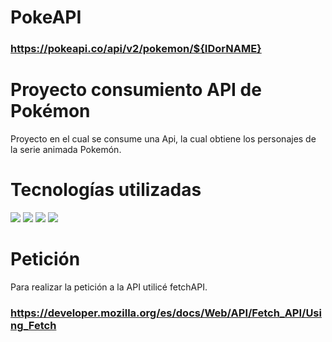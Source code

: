 # PokeAPI 

### https://pokeapi.co/api/v2/pokemon/${IDorNAME}

# Proyecto consumiento API de Pokémon
Proyecto en el cual se consume una Api, la cual obtiene los personajes de la serie animada Pokemón.

# Tecnologías utilizadas

<img src="https://img.shields.io/badge/-Javascript-black?style=plastic&logo=javascript"> <img src="https://img.shields.io/badge/-html-black?style=plastic&logo=html5"> <img src="https://img.shields.io/badge/-bootstrap-black?style=plastic&logo=bootstrap"> <img src="https://img.shields.io/badge/-css-black?style=plastic&logo=css3">


# Petición

Para realizar la petición a la API utilicé fetchAPI.

### https://developer.mozilla.org/es/docs/Web/API/Fetch_API/Using_Fetch

  
